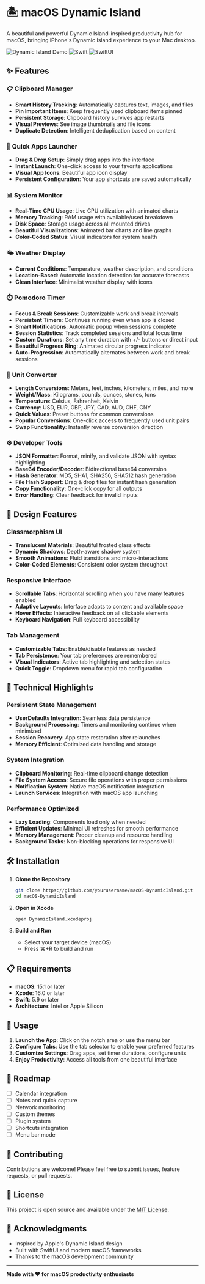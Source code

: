# 🏝️ macOS Dynamic Island

A beautiful and powerful Dynamic Island-inspired productivity hub for macOS, bringing iPhone's Dynamic Island experience to your Mac desktop.

![Dynamic Island Demo](https://img.shields.io/badge/Platform-macOS%2015.1+-blue?style=flat-square)
![Swift](https://img.shields.io/badge/Swift-5.9-orange?style=flat-square)
![SwiftUI](https://img.shields.io/badge/SwiftUI-Framework-green?style=flat-square)

## ✨ Features

### 📋 **Clipboard Manager**
- **Smart History Tracking**: Automatically captures text, images, and files
- **Pin Important Items**: Keep frequently used clipboard items pinned
- **Persistent Storage**: Clipboard history survives app restarts
- **Visual Previews**: See image thumbnails and file icons
- **Duplicate Detection**: Intelligent deduplication based on content

### 🚀 **Quick Apps Launcher**
- **Drag & Drop Setup**: Simply drag apps into the interface
- **Instant Launch**: One-click access to your favorite applications
- **Visual App Icons**: Beautiful app icon display
- **Persistent Configuration**: Your app shortcuts are saved automatically

### 📊 **System Monitor**
- **Real-Time CPU Usage**: Live CPU utilization with animated charts
- **Memory Tracking**: RAM usage with available/used breakdown
- **Disk Space**: Storage usage across all mounted drives
- **Beautiful Visualizations**: Animated bar charts and line graphs
- **Color-Coded Status**: Visual indicators for system health

### 🌤️ **Weather Display**
- **Current Conditions**: Temperature, weather description, and conditions
- **Location-Based**: Automatic location detection for accurate forecasts
- **Clean Interface**: Minimalist weather display with icons

### ⏱️ **Pomodoro Timer**
- **Focus & Break Sessions**: Customizable work and break intervals
- **Persistent Timers**: Continues running even when app is closed
- **Smart Notifications**: Automatic popup when sessions complete
- **Session Statistics**: Track completed sessions and total focus time
- **Custom Durations**: Set any time duration with +/- buttons or direct input
- **Beautiful Progress Ring**: Animated circular progress indicator
- **Auto-Progression**: Automatically alternates between work and break sessions

### 📐 **Unit Converter**
- **Length Conversions**: Meters, feet, inches, kilometers, miles, and more
- **Weight/Mass**: Kilograms, pounds, ounces, stones, tons
- **Temperature**: Celsius, Fahrenheit, Kelvin
- **Currency**: USD, EUR, GBP, JPY, CAD, AUD, CHF, CNY
- **Quick Values**: Preset buttons for common conversions
- **Popular Conversions**: One-click access to frequently used unit pairs
- **Swap Functionality**: Instantly reverse conversion direction

### ⚙️ **Developer Tools**
- **JSON Formatter**: Format, minify, and validate JSON with syntax highlighting
- **Base64 Encoder/Decoder**: Bidirectional base64 conversion
- **Hash Generator**: MD5, SHA1, SHA256, SHA512 hash generation
- **File Hash Support**: Drag & drop files for instant hash generation
- **Copy Functionality**: One-click copy for all outputs
- **Error Handling**: Clear feedback for invalid inputs

## 🎨 **Design Features**

### **Glassmorphism UI**
- **Translucent Materials**: Beautiful frosted glass effects
- **Dynamic Shadows**: Depth-aware shadow system
- **Smooth Animations**: Fluid transitions and micro-interactions
- **Color-Coded Elements**: Consistent color system throughout

### **Responsive Interface**
- **Scrollable Tabs**: Horizontal scrolling when you have many features enabled
- **Adaptive Layouts**: Interface adapts to content and available space
- **Hover Effects**: Interactive feedback on all clickable elements
- **Keyboard Navigation**: Full keyboard accessibility

### **Tab Management**
- **Customizable Tabs**: Enable/disable features as needed
- **Tab Persistence**: Your tab preferences are remembered
- **Visual Indicators**: Active tab highlighting and selection states
- **Quick Toggle**: Dropdown menu for rapid tab configuration

## 🔧 **Technical Highlights**

### **Persistent State Management**
- **UserDefaults Integration**: Seamless data persistence
- **Background Processing**: Timers and monitoring continue when minimized
- **Session Recovery**: App state restoration after relaunches
- **Memory Efficient**: Optimized data handling and storage

### **System Integration**
- **Clipboard Monitoring**: Real-time clipboard change detection
- **File System Access**: Secure file operations with proper permissions
- **Notification System**: Native macOS notification integration
- **Launch Services**: Integration with macOS app launching

### **Performance Optimized**
- **Lazy Loading**: Components load only when needed
- **Efficient Updates**: Minimal UI refreshes for smooth performance
- **Memory Management**: Proper cleanup and resource handling
- **Background Tasks**: Non-blocking operations for responsive UI

## 🛠️ **Installation**

1. **Clone the Repository**
   ```bash
   git clone https://github.com/yourusername/macOS-DynamicIsland.git
   cd macOS-DynamicIsland
   ```

2. **Open in Xcode**
   ```bash
   open DynamicIsland.xcodeproj
   ```

3. **Build and Run**
   - Select your target device (macOS)
   - Press ⌘+R to build and run

## 📋 **Requirements**

- **macOS**: 15.1 or later
- **Xcode**: 16.0 or later
- **Swift**: 5.9 or later
- **Architecture**: Intel or Apple Silicon

## 🎯 **Usage**

1. **Launch the App**: Click on the notch area or use the menu bar
2. **Configure Tabs**: Use the tab selector to enable your preferred features
3. **Customize Settings**: Drag apps, set timer durations, configure units
4. **Enjoy Productivity**: Access all tools from one beautiful interface

## 🚀 **Roadmap**

- [ ] Calendar integration
- [ ] Notes and quick capture
- [ ] Network monitoring
- [ ] Custom themes
- [ ] Plugin system
- [ ] Shortcuts integration
- [ ] Menu bar mode

## 🤝 **Contributing**

Contributions are welcome! Please feel free to submit issues, feature requests, or pull requests.

## 📄 **License**

This project is open source and available under the [MIT License](LICENSE).

## 🙏 **Acknowledgments**

- Inspired by Apple's Dynamic Island design
- Built with SwiftUI and modern macOS frameworks
- Thanks to the macOS development community

---

**Made with ❤️ for macOS productivity enthusiasts**
